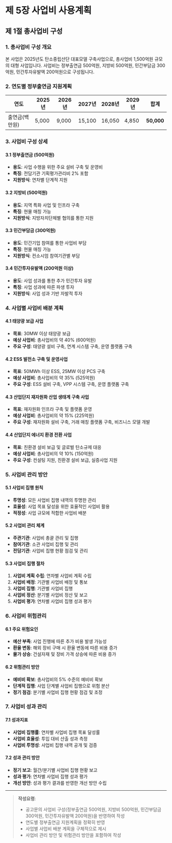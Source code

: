 # 제 5장 사업비 사용계획

## 제 1절 총사업비 구성

### 1. 총사업비 구성 개요

본 사업은 2025년도 탄소중립산단 대표모델 구축사업으로, 총사업비 1,500억원 규모의 대형 사업입니다. 사업비는 정부출연금 500억원, 지방비 500억원, 민간부담금 300억원, 민간투자유발액 200억원으로 구성됩니다.

### 2. 연도별 정부출연금 지원계획

| 연도 | 2025년 | 2026년 | 2027년 | 2028년 | 2029년 | 합계 |
|------|--------|--------|--------|--------|--------|------|
| 출연금(백만원) | 5,000 | 9,000 | 15,100 | 16,050 | 4,850 | **50,000** |

### 3. 사업비 구성 상세

#### 3.1 정부출연금 (500억원)
- **용도**: 사업 수행을 위한 주요 설비 구축 및 운영비
- **특징**: 전담기관 기획평가관리비 2% 포함
- **지원방식**: 연차별 단계적 지원

#### 3.2 지방비 (500억원)
- **용도**: 지역 특화 사업 및 인프라 구축
- **특징**: 현물 매칭 가능
- **지원방식**: 지방자치단체별 협의를 통한 지원

#### 3.3 민간부담금 (300억원)
- **용도**: 민간기업 참여를 통한 사업비 부담
- **특징**: 현물 매칭 가능
- **지원방식**: 컨소시엄 참여기관별 부담

#### 3.4 민간투자유발액 (200억원 이상)
- **용도**: 사업 성과를 통한 추가 민간투자 유발
- **특징**: 사업 성과에 따른 파생 투자
- **지원방식**: 사업 성과 기반 자발적 투자

### 4. 사업별 사업비 배분 계획

#### 4.1 태양광 보급 사업
- **목표**: 30MW 이상 태양광 보급
- **예상 사업비**: 총사업비의 약 40% (600억원)
- **주요 구성**: 태양광 설비 구축, 연계 시스템 구축, 운영 플랫폼 구축

#### 4.2 ESS 발전소 구축 및 운영사업
- **목표**: 50MWh 이상 ESS, 25MW 이상 PCS 구축
- **예상 사업비**: 총사업비의 약 35% (525억원)
- **주요 구성**: ESS 설비 구축, VPP 시스템 구축, 운영 플랫폼 구축

#### 4.3 산업단지 재자원화 산업 생태계 구축 사업
- **목표**: 재자원화 인프라 구축 및 플랫폼 운영
- **예상 사업비**: 총사업비의 약 15% (225억원)
- **주요 구성**: 재자원화 설비 구축, 거래 매칭 플랫폼 구축, 비즈니스 모델 개발

#### 4.4 산업단지 에너지 환경 전환 사업
- **목표**: 친환경 설비 보급 및 글로벌 탄소규제 대응
- **예상 사업비**: 총사업비의 약 10% (150억원)
- **주요 구성**: 컨설팅 지원, 친환경 설비 보급, 실증사업 지원

### 5. 사업비 관리 방안

#### 5.1 사업비 집행 원칙
- **투명성**: 모든 사업비 집행 내역의 투명한 관리
- **효율성**: 사업 목표 달성을 위한 효율적인 사업비 활용
- **적정성**: 사업 규모에 적합한 사업비 배분

#### 5.2 사업비 관리 체계
- **주관기관**: 사업비 총괄 관리 및 집행
- **참여기관**: 소관 사업비 집행 및 관리
- **전담기관**: 사업비 집행 현황 점검 및 관리

#### 5.3 사업비 집행 절차
1. **사업비 계획 수립**: 연차별 사업비 계획 수립
2. **사업비 배정**: 기관별 사업비 배정 및 통보
3. **사업비 집행**: 기관별 사업비 집행
4. **사업비 정산**: 분기별 사업비 정산 및 보고
5. **사업비 평가**: 연차별 사업비 집행 성과 평가

### 6. 사업비 위험관리

#### 6.1 주요 위험요인
- **예산 부족**: 사업 진행에 따른 추가 비용 발생 가능성
- **환율 변동**: 해외 장비 구매 시 환율 변동에 따른 비용 증가
- **물가 상승**: 건설자재 및 장비 가격 상승에 따른 비용 증가

#### 6.2 위험관리 방안
- **예비비 확보**: 총사업비의 5% 수준의 예비비 확보
- **단계적 집행**: 사업 단계별 사업비 집행으로 위험 분산
- **정기 점검**: 분기별 사업비 집행 현황 점검 및 조정

### 7. 사업비 성과 관리

#### 7.1 성과지표
- **사업비 집행률**: 연차별 사업비 집행 목표 달성률
- **사업비 효율성**: 투입 대비 산출 성과 측정
- **사업비 투명성**: 사업비 집행 내역 공개 및 검증

#### 7.2 성과 관리 방안
- **정기 보고**: 월간/분기별 사업비 집행 현황 보고
- **성과 평가**: 연차별 사업비 집행 성과 평가
- **개선 방안**: 성과 평가 결과를 반영한 개선 방안 수립

---

> **작성요령**: 
> - 공고문의 사업비 구성(정부출연금 500억원, 지방비 500억원, 민간부담금 300억원, 민간투자유발액 200억원)을 반영하여 작성
> - 연도별 정부출연금 지원계획을 정확히 반영
> - 사업별 사업비 배분 계획을 구체적으로 제시
> - 사업비 관리 방안 및 위험관리 방안을 포함하여 작성
